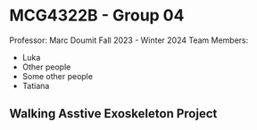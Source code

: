# MCG4322B - Group 04
Professor: Marc Doumit
Fall 2023 - Winter 2024
Team Members:
- Luka
- Other people
- Some other people
- Tatiana

## Walking Asstive Exoskeleton Project
